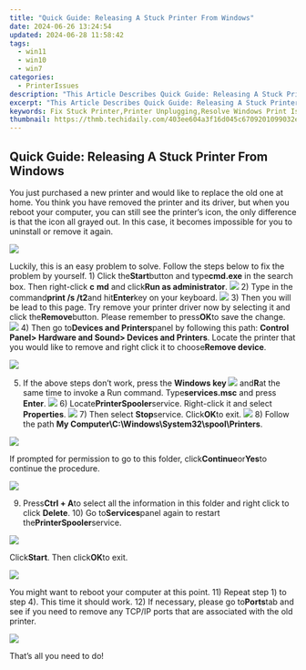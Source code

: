 ```yaml
---
title: "Quick Guide: Releasing A Stuck Printer From Windows"
date: 2024-06-26 13:24:54
updated: 2024-06-28 11:58:42
tags:
  - win11
  - win10
  - win7
categories:
  - PrinterIssues
description: "This Article Describes Quick Guide: Releasing A Stuck Printer From Windows"
excerpt: "This Article Describes Quick Guide: Releasing A Stuck Printer From Windows"
keywords: Fix Stuck Printer,Printer Unplugging,Resolve Windows Print Issue,Printer Release From Windows,Releasing Frozen Print Job,Printer Reset Methods,Stuck Printer Troubleshooting
thumbnail: https://thmb.techidaily.com/403ee604a3f16d045c6709201099032edd204086d93c80ae19bbdd0f525004e0.png
---
```


## Quick Guide: Releasing A Stuck Printer From Windows

You just purchased a new printer and would like to replace the old one at home. You think you have removed the printer and its driver, but when you reboot your computer, you can still see the printer’s icon, the only difference is that the icon all grayed out. In this case, it becomes impossible for you to uninstall or remove it again.

![](https://images.drivereasy.com/wp-content/uploads/2016/08/printer-grey-out.png)

Luckily, this is an easy problem to solve. Follow the steps below to fix the problem by yourself. 1) Click the**Start**button and type**cmd.exe** in the search box. Then right-click **c** **md** and click**Run as administrator**. ![](https://images.drivereasy.com/wp-content/uploads/2016/08/run-ad-administrator.jpg) 2) Type in the command**print /s /t2**and hit**Enter**key on your keyboard. ![](https://images.drivereasy.com/wp-content/uploads/2016/08/printui-s-t2.png) 3) Then you will be lead to this page. Try remove your printer driver now by selecting it and click the**Remove**button. Please remember to press**OK**to save the change. ![](https://images.drivereasy.com/wp-content/uploads/2016/08/remove-printer.jpg) 4) Then go to**Devices and Printers**panel by following this path: **Control Panel> Hardware and Sound> Devices and Printers**. Locate the printer that you would like to remove and right click it to choose**Remove device**.

![](https://images.drivereasy.com/wp-content/uploads/2016/08/remove-device.jpg)

5) If the above steps don’t work, press the   **Windows key ![](https://images.drivereasy.com/wp-content/uploads/2016/08/windows-key.png)** and**R**at the same time to invoke a Run command. Type**services.msc** and press **Enter**. ![](https://images.drivereasy.com/wp-content/uploads/2016/08/services-msc-in-run.png) 6) Locate**PrinterSpooler**service. Right-click it and select **Properties**. ![](https://images.drivereasy.com/wp-content/uploads/2016/08/printerspooler-service.jpg) 7) Then select **Stop**service. Click**OK**to exit. ![](https://images.drivereasy.com/wp-content/uploads/2016/08/stop-printer-service.png) 8) Follow the path **My Computer\\C:\\Windows\\System32\\spool\\Printers**.

![](https://images.drivereasy.com/wp-content/uploads/2016/08/printer-folder-600x281.jpg)

If prompted for permission to go to this folder, click**Continue**or**Yes**to continue the procedure.

![](https://images.drivereasy.com/wp-content/uploads/2016/08/img_57b4334888efa.png)

9) Press**Ctrl + A**to select all the information in this folder and right click to click **Delete**. 10) Go to**Services**panel again to restart the**PrinterSpooler**service.

![](https://images.drivereasy.com/wp-content/uploads/2016/08/printer-service-restart.jpg)

Click**Start**. Then click**OK**to exit.

![](https://images.drivereasy.com/wp-content/uploads/2016/08/restart-services-printer.png)

You might want to reboot your computer at this point. 11) Repeat step 1) to step 4). This time it should work. 12) If necessary, please go to**Ports**tab and see if you need to remove any TCP/IP ports that are associated with the old printer.

![](https://images.drivereasy.com/wp-content/uploads/2016/08/remove-port.jpg)

That’s all you need to do!

<ins class="adsbygoogle"
     style="display:block"
     data-ad-format="autorelaxed"
     data-ad-client="ca-pub-7571918770474297"
     data-ad-slot="1223367746"></ins>



<ins class="adsbygoogle"
     style="display:block"
     data-ad-client="ca-pub-7571918770474297"
     data-ad-slot="8358498916"
     data-ad-format="auto"
     data-full-width-responsive="true"></ins>
